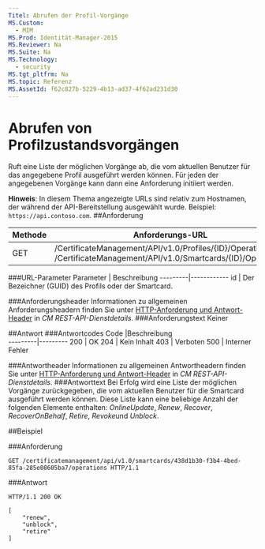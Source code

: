 ```yaml
---
Titel: Abrufen der Profil-Vorgänge
MS.Custom:
  - MIM
MS.Prod: Identität-Manager-2015
MS.Reviewer: Na
MS.Suite: Na
MS.Technology:
  - security
MS.tgt_pltfrm: Na
MS.topic: Referenz
MS.AssetId: f62c827b-5229-4b13-ad37-4f62ad231d30
---
```

# Abrufen von Profilzustandsvorgängen
Ruft eine Liste der möglichen Vorgänge ab, die vom aktuellen Benutzer für das angegebene Profil ausgeführt werden können. Für jeden der angegebenen Vorgänge kann dann eine Anforderung initiiert werden.

**Hinweis**: In diesem Thema angezeigte URLs sind relativ zum Hostnamen, der während der API-Bereitstellung ausgewählt wurde. Beispiel: `https://api.contoso.com`.
##Anforderung


Methode  |Anforderungs-URL  
---------|---------
GET     |/CertificateManagement/API/v1.0/Profiles/{ID}/Operations <br/>/CertificateManagement/API/v1.0/Smartcards/{ID}/Operations

###URL-Parameter
Parameter | Beschreibung
---------|------------
id | Der Bezeichner (GUID) des Profils oder der Smartcard.

###Anforderungsheader
Informationen zu allgemeinen Anforderungsheadern finden Sie unter [HTTP-Anforderung und Antwort-Header](certificate-management-rest-api-service-details.md#HttpHeaders) in *CM REST-API-Dienstdetails*.
###Anforderungstext
Keiner

##Antwort
###Antwortcodes
Code  |Beschreibung  
---------|---------
200     | OK
204 | Kein Inhalt
403 | Verboten
500 | Interner Fehler

###Antwortheader
Informationen zu allgemeinen Antwortheadern finden Sie unter [HTTP-Anforderung und Antwort-Header](certificate-management-rest-api-service-details.md#HttpHeaders) in *CM REST-API-Dienstdetails*.
###Antworttext
Bei Erfolg wird eine Liste der möglichen Vorgänge zurückgegeben, die vom aktuellen Benutzer für die Smartcard ausgeführt werden können. Diese Liste kann eine beliebige Anzahl der folgenden Elemente enthalten: *OnlineUpdate*, *Renew*, *Recover*, *RecoverOnBehalf*, *Retire*, *Revoke*und *Unblock*.

##Beispiel

###Anforderung
```
GET /certificatemanagement/api/v1.0/smartcards/438d1b30-f3b4-4bed-85fa-285e08605ba7/operations HTTP/1.1
```
###Antwort
```
HTTP/1.1 200 OK

[
    "renew",
    "unblock",
    "retire"
]
```       
<!--HONumber=Mar16_HO1-->
